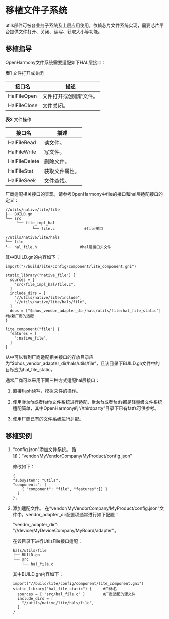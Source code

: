 # 移植文件子系统


utils部件可被各业务子系统及上层应用使用，依赖芯片文件系统实现，需要芯片平台提供文件打开、关闭、读写、获取大小等功能。


## 移植指导

OpenHarmony文件系统需要适配如下HAL层接口：

  **表1** 文件打开或关闭

| **接口名** | **描述** | 
| -------- | -------- |
| HalFileOpen | 文件打开或创建新文件。 | 
| HalFileClose | 文件关闭。 | 

  **表2** 文件操作

| **接口名** | **描述** | 
| -------- | -------- |
| HalFileRead | 读文件。 | 
| HalFileWrite | 写文件。 | 
| HalFileDelete | 删除文件。 | 
| HalFileStat | 获取文件属性。 | 
| HalFileSeek | 文件查找。 | 

  厂商适配相关接口的实现，请参考OpenHarmony中file的接口和hal层适配接口的定义：
  
```
//utils/native/lite/file
├── BUILD.gn
└── src
     └── file_impl_hal
            └── file.c             #file接口
```

  
```
//utils/native/lite/hals
└── file
└── hal_file.h                   #hal层接口头文件
```

其中BUILD.gn的内容如下：

  
```
import("//build/lite/config/component/lite_component.gni")
 
static_library("native_file") {
  sources = [
    "src/file_impl_hal/file.c",
  ]
  include_dirs = [
    "//utils/native/lite/include",
    "//utils/native/lite/hals/file",
  ]
  deps = ["$ohos_vendor_adapter_dir/hals/utils/file:hal_file_static"]  #依赖厂商的适配
}
 
lite_component("file") {
  features = [
    ":native_file",
  ]
}
```

从中可以看到厂商适配相关接口的存放目录应为“$ohos_vendor_adapter_dir/hals/utils/file”，且该目录下BUILD.gn文件中的目标应为hal_file_static。

通常厂商可以采用下面三种方式适配hal层接口：

1. 直接flash读写，模拟文件的操作。

2. 使用littlefs或者fatfs文件系统进行适配，littlefs或者fatfs都是轻量级文件系统适配简单，其中OpenHarmony的“//thirdparty”目录下已有fatfs可供参考。

3. 使用厂商已有的文件系统进行适配。


## 移植实例

1. “config.json”添加文件系统。
   路径：“vendor/MyVendorCompany/MyProduct/config.json”

     修改如下：
     
   ```
   {
   "subsystem": "utils",
   "components": [
       { "component": "file", "features":[] }
     ]
   },
   ```

2. 添加适配文件。
   在“vendor/MyVendorCompany/MyProduct/config.json”文件中，vendor_adapter_dir配置项通常进行如下配置：

   "vendor_adapter_dir": "//device/MyDeviceCompany/MyBoard/adapter"。

   在该目录下进行UtilsFile接口适配：

     
   ```
   hals/utils/file
   ├── BUILD.gn
   └── src
       └── hal_file.c
   ```

     其中BUILD.gn内容如下：
     
   ```
   import("//build/lite/config/component/lite_component.gni")
   static_library("hal_file_static") {     #目标名
     sources = [ "src/hal_file.c" ]        #厂商适配的源文件
     include_dirs = [
       "//utils/native/lite/hals/file",
     ]
   }
   ```
